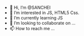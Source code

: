 - 👋 Hi, I’m @SANCHEI
- 👀 I’m interested in JS, HTML5 Css.
- 🌱 I’m currently learning JS
- 💞️ I’m looking to collaborate on ...
- 📫 How to reach me ...

<!---
SANCHEI/SANCHEI is a ✨ special ✨ repository because its `README.md` (this file) appears on your GitHub profile.
You can click the Preview link to take a look at your changes.
--->
